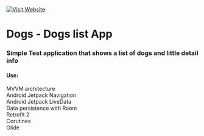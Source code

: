 [![Visit Website](http://www.grdj.com.ar/img/logo_mini.jpg)](http://www.grdj.com.ar)

# Dogs - Dogs list App

### Simple Test application that shows a list of dogs and little detail info

#### Use:<br>
MVVM architecture<br>
Android Jetpack Navigation<br>
Android Jetpack LiveData<br>
Data persistence with Room<br>
Retrofit 2<br>
Corutines<br>
Glide<br>
